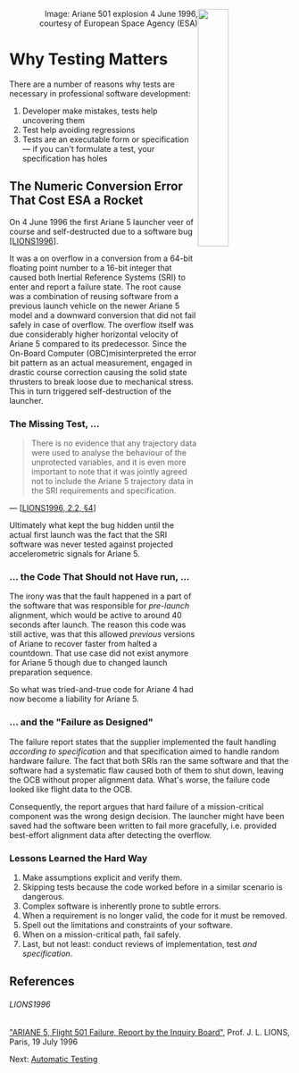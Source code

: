 <img style="float: right; width: 33%;" src="https://www.esa.int/var/esa/storage/images/esa_multimedia/images/1998/01/ariane_501_explosion/9088578-6-eng-GB/Ariane_501_explosion_pillars.jpg"/><p style="text-align: right">Image: Ariane 501 explosion 4 June 1996,<br/>courtesy of European Space Agency (ESA)</p>

# Why Testing Matters

There are a number of reasons why tests are necessary in professional software development:

1. Developer make mistakes, tests help uncovering them
2. Test help avoiding regressions
3. Tests are an executable form or specification &mdash; if you can't formulate a test, your specification has holes

## The Numeric Conversion Error That Cost ESA a Rocket

On 4 June 1996 the first Ariane 5 launcher veer of course and self-destructed due to a software bug [[LIONS1996]](#lions1996).

It was a on overflow in a conversion from a 64-bit floating point number to a 16-bit integer that caused both Inertial Reference Systems (SRI) to enter and report a failure state. The root cause was a combination of reusing software from a previous launch vehicle on the newer Ariane 5 model and a downward conversion that did not fail safely in case of overflow. The overflow itself was due considerably higher horizontal velocity of Ariane 5 compared to its predecessor. Since the On-Board Computer (OBC)misinterpreted the error bit pattern as an actual measurement, engaged in drastic course correction causing the solid state thrusters to break loose due to mechanical stress. This in turn triggered self-destruction of the launcher.

### The Missing Test, &hellip;

> There is no evidence that any trajectory data were used to analyse the behaviour of the unprotected variables, and it is even more important to note that it was jointly agreed not to include the Ariane 5 trajectory data in the SRI requirements and specification.

&mdash; [[LIONS1996, 2.2, §4](#lions1996)]

Ultimately what kept the bug hidden until the actual first launch was the fact that the SRI software was never tested against projected accelerometric signals for Ariane 5.  

### &hellip; the Code That Should not Have run,  &hellip;

The irony was that the fault happened in a part of the software that was responsible for _pre-launch_ alignment, which would be active to around 40 seconds after launch. The reason this code was still active, was that this allowed _previous_ versions of Ariane to recover faster from halted a countdown. That use case did not exist anymore for Ariane 5 though due to changed launch preparation sequence.

So what was tried-and-true code for Ariane 4 had now become a liability for Ariane 5.

### &hellip; and the "Failure as Designed"

The failure report states that the supplier implemented the fault handling _according to specification_ and that specification aimed to handle random hardware failure. The fact that both SRIs ran the same software and that the software had a systematic flaw caused both of them to shut down, leaving the OCB without proper alignment data. What's worse, the failure code looked like flight data to the OCB.

Consequently, the report argues that hard failure of a mission-critical component was the wrong design decision. The launcher might have been saved had the software been written to fail more gracefully, i.e. provided best-effort alignment data after detecting the overflow.

### Lessons Learned the Hard Way

1. Make assumptions explicit and verify them.
2. Skipping tests because the code worked before in a similar scenario is dangerous.
3. Complex software is inherently prone to subtle errors.
4. When a requirement is no longer valid, the code for it must be removed.
5. Spell out the limitations and constraints of your software.
6. When on a mission-critical path, fail safely.
7. Last, but not least: conduct reviews of implementation, test _and specification_.


## References

###### LIONS1996
["ARIANE 5, Flight 501 Failure, Report by the Inquiry Board"](https://esamultimedia.esa.int/docs/esa-x-1819eng.pdf), Prof. J. L. LIONS, Paris, 19 July 1996

Next: [Automatic Testing](automatic_testing.md)